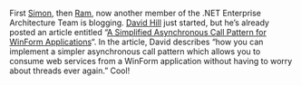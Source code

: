 First [Simon](http://www.simonguest.com/), then
[Ram](http://weblogs.asp.net/ramkoth/), now another member of the .NET
Enterprise Architecture Team is blogging. [David
Hill](http://weblogs.asp.net/dphill/) just started, but he’s already
posted an article entitled “[A Simplified Asynchronous Call Pattern for
WinForm
Applications](http://weblogs.asp.net/dphill/articles/43260.aspx)“. In
the article, David describes “how you can implement a simpler
asynchronous call pattern which allows you to consume web services from
a WinForm application without having to worry about threads ever again.”
Cool!
